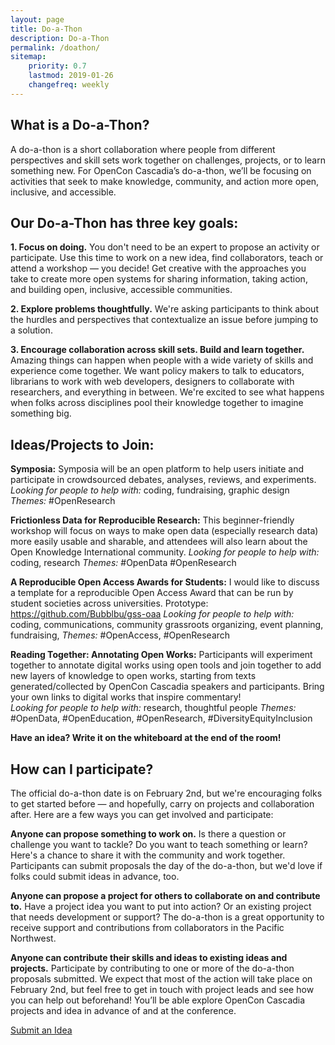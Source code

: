 ```yaml
---
layout: page
title: Do-a-Thon
description: Do-a-Thon
permalink: /doathon/
sitemap:
    priority: 0.7
    lastmod: 2019-01-26
    changefreq: weekly
---
```


## What is a Do-a-Thon?

A do-a-thon is a short collaboration where people from different perspectives and skill sets work together on challenges, projects, or to learn something new. For OpenCon Cascadia’s do-a-thon, we’ll be focusing on activities that seek to make knowledge, community, and action more open, inclusive, and accessible.

## Our Do-a-Thon has three key goals:

**1. Focus on doing.**
You don't need to be an expert to propose an activity or participate. Use this time to work on a new idea, find collaborators, teach or attend a workshop — you decide! Get creative with the approaches you take to create more open systems for sharing information, taking action, and building open, inclusive, accessible communities.

**2. Explore problems thoughtfully.**
We're asking participants to think about the hurdles and perspectives that contextualize an issue before jumping to a solution.

**3. Encourage collaboration across skill sets. Build and learn together.**
Amazing things can happen when people with a wide variety of skills and experience come together. We want policy makers to talk to educators, librarians to work with web developers, designers to collaborate with researchers, and everything in between. We're excited to see what happens when folks across disciplines pool their knowledge together to imagine something big.

## Ideas/Projects to Join:

**Symposia:**	Symposia will be an open platform to help users initiate and participate in crowdsourced debates, analyses, reviews, and experiments.	*Looking for people to help with:* coding, fundraising, graphic design	*Themes:* #OpenResearch

**Frictionless Data for Reproducible Research:**	This beginner-friendly workshop will focus on ways to make open data (especially research data) more easily usable and sharable, and attendees will also learn about the Open Knowledge International community.	*Looking for people to help with:* coding, research	*Themes:* #OpenData #OpenResearch

**A Reproducible Open Access Awards for Students:**	I would like to discuss a template for a reproducible Open Access Award that can be run by student societies across universities. Prototype: https://github.com/Bubblbu/gss-oaa
*Looking for people to help with:* coding, communications, community grassroots organizing, event planning, fundraising, *Themes:* #OpenAccess, #OpenResearch

**Reading Together: Annotating Open Works:**	Participants will experiment together to annotate digital works using open tools and join together to add new layers of knowledge to open works, starting from texts generated/collected by OpenCon Cascadia speakers and participants. Bring your own links to digital works that inspire commentary!	
*Looking for people to help with:* research, thoughtful people *Themes:* #OpenData, #OpenEducation, #OpenResearch, #DiversityEquityInclusion

**Have an idea? Write it on the whiteboard at the end of the room!**

## How can I participate?

The official do-a-thon date is on February 2nd, but we're encouraging folks to get started before — and hopefully, carry on projects and collaboration after. Here are a few ways you can get involved and participate:

**Anyone can propose something to work on.**
Is there a question or challenge you want to tackle? Do you want to teach something or learn? Here's a chance to share it with the community and work together. Participants can submit proposals the day of the do-a-thon, but we'd love if folks could submit ideas in advance, too.

**Anyone can propose a project for others to collaborate on and contribute to.**
Have a project idea you want to put into action? Or an existing project that needs development or support? The do-a-thon is a great opportunity to receive support and contributions from collaborators in the Pacific Northwest.

**Anyone can contribute their skills and ideas to existing ideas and projects.**
Participate by contributing to one or more of the do-a-thon proposals submitted. We expect that most of the action will take place on February 2nd, but feel free to get in touch with project leads and see how you can help out beforehand! You’ll be able explore OpenCon Cascadia projects and idea in advance of and at the conference.

<a href="https://goo.gl/forms/bEDVkneOtGDvEgUD3" class="button primary">Submit an Idea</a>
